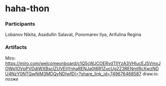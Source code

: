 # haha-thon
### Participants
Lobanov Nikita, Asadullin Salavat, Ponomarev Ilya, Arifulina Regina

### Artifacts
Miro: https://miro.com/welcomeonboard/c1Q5cWJCOERvdTllYzA3VHlucEJSVmxJOWp1OVpPVDdjWXBsclZUVEljYnhaRENJa0t6R1ZucUg2Z3RENmtRcXwzNDU4NzY0NTQwNjM3MDQyNDIwfDI=?share_link_id=749676468587
draw.io: _позже_
